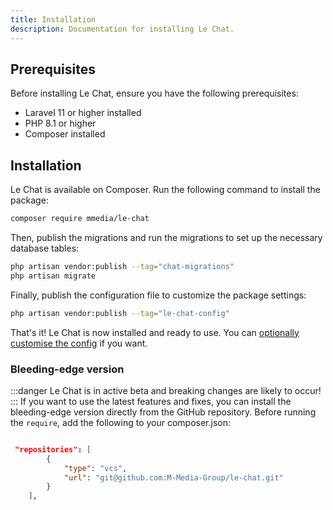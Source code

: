 ```yaml
---
title: Installation
description: Documentation for installing Le Chat.
---
```


## Prerequisites
Before installing Le Chat, ensure you have the following prerequisites:
- Laravel 11 or higher installed
- PHP 8.1 or higher
- Composer installed

## Installation
Le Chat is available on Composer. Run the following command to install the package:
```bash
composer require mmedia/le-chat
```

Then, publish the migrations and run the migrations to set up the necessary database tables:

```bash
php artisan vendor:publish --tag="chat-migrations"
php artisan migrate
```

Finally, publish the configuration file to customize the package settings:
```bash
php artisan vendor:publish --tag="le-chat-config"
```

That's it! Le Chat is now installed and ready to use. You can [optionally customise the config](/package-configuration) if you want.

### Bleeding-edge version
:::danger
Le Chat is in active beta and breaking changes are likely to occur!
:::
If you want to use the latest features and fixes, you can install the bleeding-edge version directly from the GitHub repository. Before running the `require`, add the following to your composer.json:
```json

 "repositories": [
        {
            "type": "vcs",
            "url": "git@github.com:M-Media-Group/le-chat.git"
        }
    ],
```